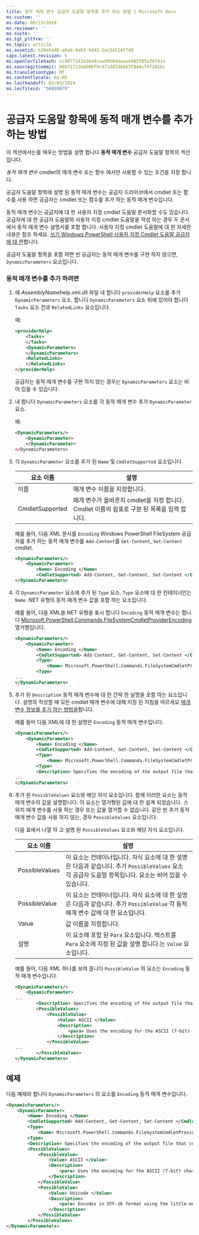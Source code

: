 ```yaml
---
title: 동적 매개 변수 공급자 도움말 항목을 추가 하는 방법 | Microsoft Docs
ms.custom: ''
ms.date: 09/13/2016
ms.reviewer: ''
ms.suite: ''
ms.tgt_pltfrm: ''
ms.topic: article
ms.assetid: e20e5ad6-a6e6-4a63-9d42-1ac54214f748
caps.latest.revision: 5
ms.openlocfilehash: cc4877242a16a9caa99564aeaae985f85e38791e
ms.sourcegitcommit: b6871f21bd666f9cd71dd336bb3f844cf472b56c
ms.translationtype: MT
ms.contentlocale: ko-KR
ms.lasthandoff: 02/03/2019
ms.locfileid: "56859879"
---
```

# <a name="how-to-add-dynamic-parameters-to-a-provider-help-topic"></a>공급자 도움말 항목에 동적 매개 변수를 추가하는 방법

이 섹션에서는를 채우는 방법을 설명 합니다 **동적 매개 변수** 공급자 도움말 항목의 섹션입니다.

*동적 매개 변수* cmdlet의 매개 변수 또는 함수 에서만 사용할 수 있는 조건을 지정 합니다.

공급자 도움말 항목에 설명 된 동적 매개 변수는 공급자 드라이브에서 cmdlet 또는 함수를 사용 하면 공급자는 cmdlet 또는 함수를 추가 하는 동적 매개 변수입니다.

동적 매개 변수는 공급자에 대 한 사용자 지정 cmdlet 도움말 문서화할 수도 있습니다. 공급자에 대 한 공급자 도움말와 사용자 지정 cmdlet 도움말을 작성 하는 경우 두 문서에서 동적 매개 변수 설명서를 포함 합니다. 사용자 지정 cmdlet 도움말에 대 한 자세한 내용은 참조 하세요. [쓰기 Windows PowerShell 사용자 지정 Cmdlet 도움말 공급자에 대 한](./writing-custom-cmdlet-help-for-windows-powershell-providers.md)합니다.

공급자 도움말 항목을 포함 하면 빈 공급자는 동적 매개 변수를 구현 하지 않으면, `DynamicParameters` 요소입니다.

### <a name="to-add-dynamic-parameters"></a>동적 매개 변수를 추가 하려면

1. 에 *AssemblyName*help.xml.dll 파일 내 합니다 `providerHelp` 요소를 추가 `DynamicParameters` 요소. 합니다 `DynamicParameters` 요소 뒤에 있어야 합니다 `Tasks` 요소 전과 `RelatedLinks` 요소입니다.

   예:

    ```xml
    <providerHelp>
        <Tasks>
        </Tasks>
        <DynamicParameters>
        </DynamicParameters>
        <RelatedLinks>
        </RelatedLinks>
    </providerHelp>
    ```

   공급자는 동적 매개 변수를 구현 하지 않는 경우는 `DynamicParameters` 요소는 비어 있을 수 있습니다.

2. 내 합니다 `DynamicParameters` 요소를 각 동적 매개 변수 추가 `DynamicParameter` 요소.

   예:

    ```xml
    <DynamicParameters/>
        <DynamicParameter>
        </DynamicParameter>
    </DynamicParameters>
    ```

3. 각 `DynamicParameter` 요소를 추가 된 `Name` 및 `CmdletSupported` 요소입니다.

   |요소 이름|설명|
   |------------------|-----------------|
   |이름|매개 변수 이름을 지정합니다.|
   |CmdletSupported|매개 변수가 올바른지 cmdlet을 지정 합니다. Cmdlet 이름의 쉼표로 구분 된 목록을 입력 합니다.|

   예를 들어, 다음 XML 문서를 `Encoding` Windows PowerShell FileSystem 공급자를 추가 하는 동적 매개 변수를 `Add-Content`를 `Get-Content`, `Set-Content` cmdlet.

    ```xml
    <DynamicParameters/>
        <DynamicParameter>
            <Name> Encoding </Name>
            <CmdletSupported> Add-Content, Get-Content, Set-Content </CmdletSupported>
    </DynamicParameters>

    ```

4. 각 `DynamicParameter` 요소에 추가 된 `Type` 요소. `Type` 요소에 대 한 컨테이너인는 `Name` .NET 유형의 동적 매개 변수 값을 포함 하는 요소입니다.

   예를 들어, 다음 XML을.NET 유형을 표시 합니다 `Encoding` 동적 매개 변수는 합니다 [Microsoft.PowerShell.Commands.FileSystemCmdletProviderEncoding](/dotnet/api/microsoft.powershell.commands.filesystemcmdletproviderencoding) 열거형입니다.

    ```xml
    <DynamicParameters/>
        <DynamicParameter>
            <Name> Encoding </Name>
            <CmdletSupported> Add-Content, Get-Content, Set-Content </CmdletSupported>
            <Type>
                <Name> Microsoft.PowerShell.Commands.FileSystemCmdletProviderEncoding </Name>
            <Type>
    ...
    </DynamicParameters>
    ```

5. 추가 된 `Description` 동적 매개 변수에 대 한 간략 한 설명을 포함 하는 요소입니다. 설명의 작성할 때 모든 cmdlet 매개 변수에 대해 지정 된 지침을 따르세요 [매개 변수 정보를 추가 하는 방법을](./how-to-add-parameter-information.md)합니다.

   예를 들어 다음 XML에 대 한 설명은 `Encoding` 동적 매개 변수입니다.

    ```xml
    <DynamicParameters/>
        <DynamicParameter>
            <Name> Encoding </Name>
            <CmdletSupported> Add-Content, Get-Content, Set-Content </CmdletSupported>
            <Type>
                <Name> Microsoft.PowerShell.Commands.FileSystemCmdletProviderEncoding </Name>
            <Type>
            <Description> Specifies the encoding of the output file that contains the content. </Description>
    ...
    </DynamicParameters>
    ```

6. 추가 된 `PossibleValues` 요소와 해당 자식 요소입니다. 함께 이러한 요소는 동적 매개 변수의 값을 설명합니다. 이 요소는 열거형된 값에 대 한 설계 되었습니다. 스위치 매개 변수를 사용 하는 경우 또는 값을 열거할 수 없습니다. 같은 빈 추가 동적 매개 변수 값을 사용 하지 않는, 경우 `PossibleValues` 요소입니다.

   다음 표에서 나열 하 고 설명 된 `PossibleValues` 요소와 해당 자식 요소입니다.

   |요소 이름|설명|
   |------------------|-----------------|
   |PossibleValues|이 요소는 컨테이너입니다. 자식 요소에 대 한 설명은 다음과 같습니다. 추가 `PossibleValues` 요소 각 공급자 도움말 항목입니다. 요소는 비어 있을 수 있습니다.|
   |PossibleValue|이 요소는 컨테이너입니다. 자식 요소에 대 한 설명은 다음과 같습니다. 추가 `PossibleValue` 각 동적 매개 변수 값에 대 한 요소입니다.|
   |Value|값 이름을 지정합니다.|
   |설명|이 요소에 포함 된 `Para` 요소입니다. 텍스트를 `Para` 요소에 지정 된 값을 설명 합니다.는 `Value` 요소입니다.|

   예를 들어, 다음 XML 하나를 보여 줍니다 `PossibleValue` 의 요소는 `Encoding` 동적 매개 변수입니다.

    ```xml
    <DynamicParameters/>
        <DynamicParameter>
    ...
            <Description> Specifies the encoding of the output file that contains the content. </Description>
            <PossibleValues>
                <PossibleValue>
                    <Value> ASCII </Value>
                    <Description>
                        <para> Uses the encoding for the ASCII (7-bit) character set. </para>
                    </Description>
                </PossibleValue>
    ...
            </PossibleValues>
    </DynamicParameters>
    ```

## <a name="example"></a>예제

다음 예제와 합니다 `DynamicParameters` 의 요소를 `Encoding` 동적 매개 변수입니다.

```xml
<DynamicParameters/>
    <DynamicParameter>
        <Name> Encoding </Name>
        <CmdletSupported> Add-Content, Get-Content, Set-Content </CmdletSupported>
        <Type>
            <Name> Microsoft.PowerShell.Commands.FileSystemCmdletProviderEncoding </Name>
        <Type>
        <Description> Specifies the encoding of the output file that contains the content. </Description>
        <PossibleValues>
            <PossibleValue>
                <Value> ASCII </Value>
                <Description>
                    <para> Uses the encoding for the ASCII (7-bit) character set. </para>
                </Description>
            </PossibleValue>
            <PossibleValue>
                <Value> Unicode </Value>
                <Description>
                    <para> Encodes in UTF-16 format using the little-endian byte order. </para>
                </Description>
            </PossibleValue>
        </PossibleValues>
</DynamicParameters>
```